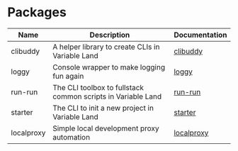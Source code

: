 # Packages

| Name | Description | Documentation |
| ---- | ----------- | ------------- |
| clibuddy | A helper library to create CLIs in Variable Land | [clibuddy](../packages/clibuddy/README.md) |
| loggy | Console wrapper to make logging fun again | [loggy](../packages/loggy/README.md) |
| run-run | The CLI toolbox to fullstack common scripts in Variable Land | [run-run](../packages/run-run/README.md) |
| starter | The CLI to init a new project in Variable Land | [starter](../packages/starter/README.md) |
| localproxy | Simple local development proxy automation | [localproxy](../packages/localproxy/README.md) |
